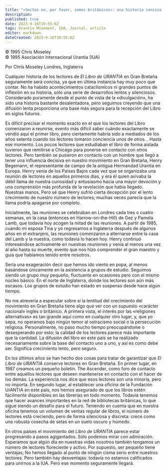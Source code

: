 ```yaml
---
title: "«Sectas no, por favor, somos británicos»: una historia concisa del movimiento URANTIA británico"
description: 
published: true
date: 2023-9-16T10:55:6Z
tags: Urantia Movement, IUA, Journal, article
editor: markdown
dateCreated: 2023-9-16T10:55:6Z
---
```


<p class="v-card v-sheet theme--light grey lighten-3 px-2">© 1995 Chris Moseley<br>© 1995 Asociación Internacional Urantia (IUA)</p>

Por Chris Moseley
Londres, Inglaterra 

Cualquier historia de los lectores de _El Libro de URANTIA_ en Gran Bretaña seguramente será concisa, ya que en última instancia hay muy poco que contar. No ha habido acontecimientos cataclísmicos ni grandes puntos de inflexión en su historia, sólo una serie de desarrollos lentos y silenciosos. Considerado puramente desde el punto de vista de la «divulgación», ha sido una historia bastante desalentadora, pero seguimos creyendo que una difusión lenta proporciona una base más segura para la recepción del Libro en siglos futuros.

Es difícil precisar el momento exacto en el que los lectores del Libro comenzaron a reunirse, evento más difícil saber cuándo exactamente se vendió aquí el primer libro, pero ciertamente habría sido a mediados de los años setenta cuando los lectores tomaron conciencia unos de otros. . Hasta ese momento. Los pocos lectores que estudiaban el libro de forma aislada tuvieron que remitirse a Chicago para ponerse en contacto con otros lectores. Pero también se pusieron en contacto con un hombre que llegó a tener una influencia decisiva en nuestro movimiento en Gran Bretaña, Henry Begemann, el representante de campo de la antigua Hermandad Urantia en Europa. Henry venía de los Países Bajos cada vez que se organizaba una reunión de lectores en aquellos primeros días, y era él quien avivaba la débil llama de nuestra curiosidad y entusiasmo hacia una mayor devoción y una comprensión más profunda de la revelación que había llegado. Nuestras manos. Pero sé que Henry sufrió cierta decepción por el lento crecimiento de nuestro número de lectores; muchas veces parecía que la llama podría apagarse por completo.

Inicialmente, las reuniones se celebraban en Londres cada tres o cuatro semanas, en la casa (entonces en Harrow-on-the-Hill) de Gez y Pamela Lamb, que todavía hoy acogen la mitad de las reuniones. A partir de 1985, cuando mi esposa Tina y yo regresamos a Inglaterra después de algunos años en el extranjero, las reuniones comenzaron a alternarse entre la casa del Lamb y la nuestra, como todavía lo hacen hoy. Henry continuó interesándose activamente en nuestras reuniones y venía al menos una vez al año hasta su muerte, evento que nos hizo comprender el gran maestro y guía que habíamos tenido entre nosotros.

Sería una exageración decir que hemos ido viento en popa, al menos basándose únicamente en la asistencia a grupos de estudio. Seguimos siendo un grupo muy pequeño, fluctuante en ocasiones pero con el mismo núcleo básico. En el norte de Inglaterra, donde los lectores son aún más escasos. Los grupos de estudio han estado en suspenso desde hace algún tiempo.

No me atrevería a especular sobre si la lentitud del crecimiento del movimiento en Gran Bretaña tiene algo que ver con un supuesto «carácter nacional» inglés o británico. A primera vista, el interés por las «religiones alternativas» es tan grande aquí como en cualquier otro lugar, y, que yo sepa, no operamos bajo ningún temor al ostracismo social o la persecución religiosa. Personalmente, no paso mucho tiempo preocupándome o desesperando por esto; la calidad de los lectores parece más importante que la cantidad. La difusión del libro en este país se ha realizado necesariamente sobre la base del contacto uno a uno, y así es como debe ser. Significa crecimiento lento, pero seguro.

En los últimos años se han hecho dos cosas para tratar de garantizar que _El Libro de URANTIA_ conserve lectores en Gran Bretaña. En primer lugar, en 1987 creamos un pequeño boletín. The Ascender, como foro de contacto entre aquellos lectores que deseen mantenerse en contacto con el hacer de los demás. La experiencia nos dice que esos lectores son una minoría, pero no importa. En segundo lugar, al establecer una oficina de la Fundación UrANTIA en este país, nos hemos asegurado de que los libros estén fácilmente disponibles en las librerías en todo momento. Todavía tenemos que hacer avances importantes en la red de bibliotecas británicas, lo que sigue siendo un desafío para el futuro. Teniendo en cuenta que en nuestra oficina tenemos un volumen de ventas regular de libros, el número de lectores está creciendo, pero de forma silenciosa y discreta: crece como una robusta cosecha de setas en un suelo oscuro y húmedo.

En otros países el movimiento del _Libro de URANTIA_ parece estar progresando a pasos agigantados. Sólo podemos mirar con admiración. Esperamos que algún día en nuestras vidas nosotros también tengamos un número de lectores floreciente y activo. Por supuesto, ser pequeño tiene ventajas; No hemos llegado al punto de ningún cisma serio entre nuestros lectores. Pero también hay desventajas: todavía no estamos calificados para unirnos a la IUA. Pero ese momento seguramente llegará.
